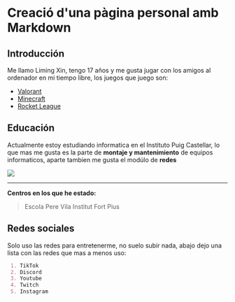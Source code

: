 # Creació d'una pàgina personal amb Markdown

## Introducción
Me llamo Liming Xin, tengo 17 años y me gusta jugar con los amigos al ordenador en mi tiempo libre, los juegos que juego son:
 - [Valorant](https://playvalorant.com/es-es/?gad=1&gclid=EAIaIQobChMImJLP_MS2gQMV4oRoCR3ZZQxSEAAYASAAEgJT0fD_BwE&gclsrc=aw.ds)
 - [Minecraft](https://www.minecraft.net/es-es)
 - [Rocket League](https://www.rocketleague.com/es-es/)

## Educación
Actualmente estoy estudiando informatica en el Instituto Puig Castellar, lo que mas me gusta es la parte de **montaje y mantenimiento** de equipos informaticos, aparte tambien me gusta el modúlo de **redes**

![](https://www.ticarte.com/sites/su/styles/large/public/users/7/teaser/montaje_mantenimiento_equipo.jpg?itok=DM6OPyK-)

----------------------------------------------------
**Centros en los que he estado:**
 > Escola Pere Vila
 > Institut Fort Pius

## Redes sociales
Solo uso las redes para entretenerme, no suelo subir nada, abajo dejo una lista con las redes que mas a menos uso:
```markdown
 1. TikTok
 2. Discord
 3. Youtube
 4. Twitch
 5. Instagram
```

